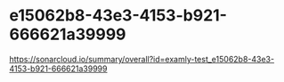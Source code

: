 # e15062b8-43e3-4153-b921-666621a39999
https://sonarcloud.io/summary/overall?id=examly-test_e15062b8-43e3-4153-b921-666621a39999
